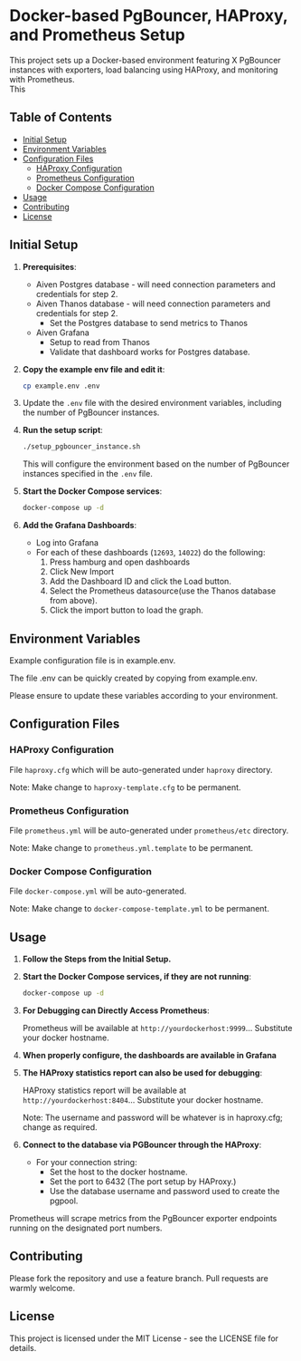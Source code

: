 # Docker-based PgBouncer, HAProxy, and Prometheus Setup

This project sets up a Docker-based environment featuring  X PgBouncer instances with exporters, load balancing using HAProxy, and monitoring with Prometheus.  
This 

## Table of Contents

- [Initial Setup](#initial-setup)
- [Environment Variables](#environment-variables)
- [Configuration Files](#configuration-files)
    - [HAProxy Configuration](#haproxy-configuration)
    - [Prometheus Configuration](#prometheus-configuration)
    - [Docker Compose Configuration](#docker-compose-configuration)
- [Usage](#usage)
- [Contributing](#contributing)
- [License](#license)

## Initial Setup

1. **Prerequisites**:
   * Aiven Postgres database - will need connection parameters and credentials for step 2.
   * Aiven Thanos database - will need connection parameters and credentials for step 2.
     * Set the Postgres database to send metrics to Thanos
   * Aiven Grafana 
     * Setup to read from Thanos
     * Validate that dashboard works for Postgres database.

2. **Copy the example env file and edit it**:
   ```sh
   cp example.env .env
   ```
   
3. Update the `.env` file with the desired environment variables, including the number of PgBouncer instances.

4. **Run the setup script**:
   ```sh
   ./setup_pgbouncer_instance.sh
   ```
   This will configure the environment based on the number of PgBouncer instances specified in the `.env` file.

5. **Start the Docker Compose services**:
   ```sh
   docker-compose up -d
   ```
6. **Add the Grafana Dashboards**:
   * Log into Grafana
   * For each of these dashboards (`12693`, `14022`) do the following:
     1. Press hamburg and open dashboards
     2. Click New Import
     3. Add the Dashboard ID and click the Load button.
     4. Select the Prometheus datasource(use the Thanos database from above).
     5. Click the import button to load the graph.

## Environment Variables

Example configuration file is in example.env.  

The file .env can be quickly created by copying from example.env.

Please ensure to update these variables according to your environment.

## Configuration Files

### HAProxy Configuration

File `haproxy.cfg` which will be auto-generated under `haproxy` directory.  

Note: Make change to `haproxy-template.cfg` to be permanent.


### Prometheus Configuration

File `prometheus.yml` will be auto-generated under `prometheus/etc` directory.

Note: Make change to `prometheus.yml.template` to be permanent.

### Docker Compose Configuration

File `docker-compose.yml` will be auto-generated.

Note: Make change to `docker-compose-template.yml` to be permanent.


## Usage

1. **Follow the Steps from the Initial Setup.**
   
2. **Start the Docker Compose services, if they are not running**:
   ```sh
   docker-compose up -d
   ```

3. **For Debugging can Directly Access Prometheus**:

   Prometheus will be available at `http://yourdockerhost:9999`...  Substitute your docker hostname.

4. **When properly configure, the dashboards are available in Grafana**

5. **The HAProxy statistics report can also be used for debugging**:

   HAProxy statistics report will be available at `http://yourdockerhost:8404`...  Substitute your docker hostname.
 
   Note: The username and password will be whatever is in haproxy.cfg; change as required.

6. **Connect to the database via PGBouncer through the HAProxy**:
   * For your connection string: 
     * Set the host to the docker hostname.
     * Set the port to 6432 (The port setup by HAProxy.)
     * Use the database username and password used to create the pgpool.

Prometheus will scrape metrics from the PgBouncer exporter endpoints running on the designated port numbers.


## Contributing

Please fork the repository and use a feature branch. Pull requests are warmly welcome.

## License

This project is licensed under the MIT License - see the LICENSE file for details.